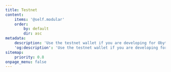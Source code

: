 ```yaml
---
title: Testnet
content:
    items: '@self.modular'
    order:
        by: default
        dir: asc
metadata:
    description: 'Use the testnet wallet if you are developing for Obyte and need to test your app.'
    'og:description': 'Use the testnet wallet if you are developing for Obyte and need to test your app.'
sitemap:
    priority: 0.8
onpage_menu: false
---
```


 
